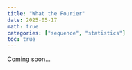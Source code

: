 ```yaml
---
title: "What the Fourier"
date: 2025-05-17
math: true
categories: ["sequence", "statistics"]
toc: true
---
```


Coming soon...

<!-- 3Blue1Brown
- Fourier series: https://www.youtube.com/watch?v=nXIHYB0Gp70, https://www.youtube.com/watch?v=r6sGWTCMz2k, https://www.youtube.com/watch?v=-qgreAUpPwM
- Fourier transform: https://www.youtube.com/watch?v=spUNpyF58BY&t=4s, https://www.youtube.com/watch?v=MBnnXbOM5S4
ML papers -->